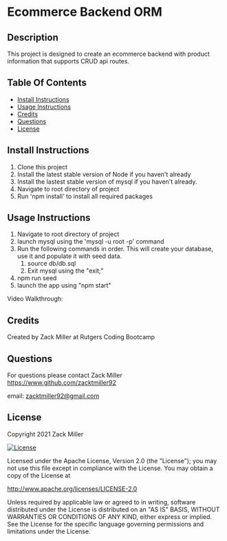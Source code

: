 # Ecommerce Backend ORM

## Description
This project is designed to create an ecommerce backend with product information that supports CRUD api routes.

## Table Of Contents
* [Install Instructions](#Install-Instructions)
* [Usage Instructions](#Usage-Instructions)
* [Credits](#Credits)
* [Questions](#Questions)
* [License](#License)


## Install Instructions
1. Clone this project
2. Install the latest stable version of Node if you haven't already
3. Install the lastest stable version of mysql if you haven't already.
3. Navigate to root directory of project
4. Run 'npm install' to install all required packages


## Usage Instructions
1. Navigate to root directory of project
2. launch mysql using the 'mysql -u root -p' command
3. Run the following commands in order. This will create your database, use it and populate it with seed data.
    1. source db/db.sql
    2. Exit mysql using the "exit;"
4. npm run seed
5. launch the app using "npm start"

Video Walkthrough: 

## Credits
Created by Zack Miller at Rutgers Coding Bootcamp


## Questions
For questions please contact Zack Miller
https://www.github.com/zacktmiller92

email: zacktmiller92@gmail.com


## License

Copyright 2021 Zack Miller

[![License](https://img.shields.io/badge/License-Apache%202.0-blue.svg)](http://www.apache.org/licenses/LICENSE-2.0)

Licensed under the Apache License, Version 2.0 (the "License");
you may not use this file except in compliance with the License.
You may obtain a copy of the License at

http://www.apache.org/licenses/LICENSE-2.0

Unless required by applicable law or agreed to in writing, software
distributed under the License is distributed on an "AS IS" BASIS,
WITHOUT WARRANTIES OR CONDITIONS OF ANY KIND, either express or implied.
See the License for the specific language governing permissions and
limitations under the License.
